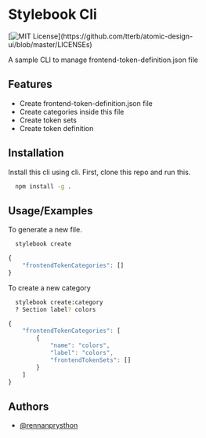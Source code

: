 
# Stylebook Cli
[![MIT License](https://img.shields.io/apm/l/atomic-design-ui.svg?)](https://github.com/tterb/atomic-design-ui/blob/master/LICENSEs)

A sample CLI to manage frontend-token-definition.json file

## Features

- Create frontend-token-definition.json file
- Create categories inside this file
- Create token sets
- Create token definition


## Installation

Install this cli using cli. First, clone this repo and run this.

```bash
  npm install -g .

```
    
## Usage/Examples

To generate  a new file.
```bash
  stylebook create

```

```javascript
{
    "frontendTokenCategories": []
}
```

To create a new category 

```bash
  stylebook create:category
  ? Section label? colors
```

```javascript
{
    "frontendTokenCategories": [
        {
            "name": "colors",
            "label": "colors",
            "frontendTokenSets": []
        }
    ]
}
```
## Authors

- [@rennanprysthon](https://www.github.com/rennanprysthon)


